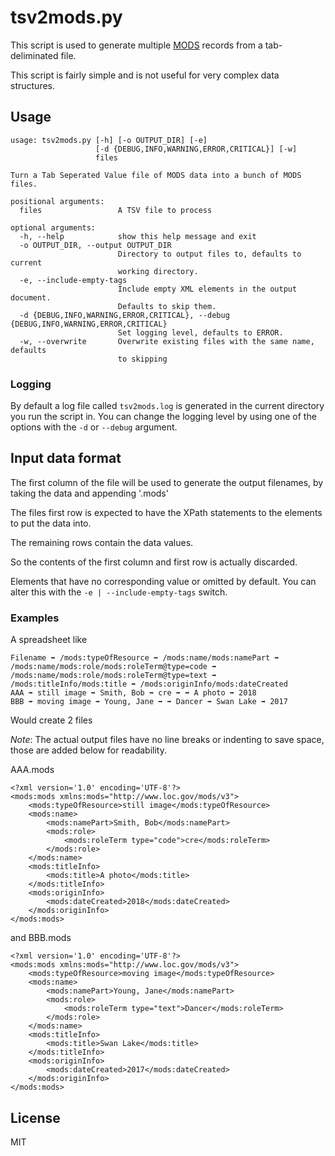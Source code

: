 # tsv2mods.py

This script is used to generate multiple [MODS](http://www.loc.gov/standards/mods/) records from a tab-deliminated file.

This script is fairly simple and is not useful for very complex data structures.

## Usage

```
usage: tsv2mods.py [-h] [-o OUTPUT_DIR] [-e]
                   [-d {DEBUG,INFO,WARNING,ERROR,CRITICAL}] [-w]
                   files

Turn a Tab Seperated Value file of MODS data into a bunch of MODS files.

positional arguments:
  files                 A TSV file to process

optional arguments:
  -h, --help            show this help message and exit
  -o OUTPUT_DIR, --output OUTPUT_DIR
                        Directory to output files to, defaults to current
                        working directory.
  -e, --include-empty-tags
                        Include empty XML elements in the output document.
                        Defaults to skip them.
  -d {DEBUG,INFO,WARNING,ERROR,CRITICAL}, --debug {DEBUG,INFO,WARNING,ERROR,CRITICAL}
                        Set logging level, defaults to ERROR.
  -w, --overwrite       Overwrite existing files with the same name, defaults
                        to skipping
```
### Logging
By default a log file called `tsv2mods.log` is generated in the current directory you run the script in. You can change the logging level
by using one of the options with the `-d` or `--debug` argument.

## Input data format

The first column of the file will be used to generate the output filenames, by taking the data and appending '.mods'

The files first row is expected to have the XPath statements to the elements to put the data into.

The remaining rows contain the data values.

So the contents of the first column and first row is actually discarded.

Elements that have no corresponding value or omitted by default. You can alter this with the `-e | --include-empty-tags` switch.

### Examples

A spreadsheet like
```
Filename ➡ /mods:typeOfResource ➡ /mods:name/mods:namePart ➡ /mods:name/mods:role/mods:roleTerm@type=code ➡ /mods:name/mods:role/mods:roleTerm@type=text ➡ /mods:titleInfo/mods:title ➡ /mods:originInfo/mods:dateCreated
AAA ➡ still image ➡ Smith, Bob ➡ cre ➡ ➡ A photo ➡ 2018
BBB ➡ moving image ➡ Young, Jane ➡ ➡ Dancer ➡ Swan Lake ➡ 2017
```
Would create 2 files 

_Note_: The actual output files have no line breaks or indenting to save space, those are added below for readability.

AAA.mods
```
<?xml version='1.0' encoding='UTF-8'?>
<mods:mods xmlns:mods="http://www.loc.gov/mods/v3">
    <mods:typeOfResource>still image</mods:typeOfResource>
    <mods:name>
        <mods:namePart>Smith, Bob</mods:namePart>
        <mods:role>
            <mods:roleTerm type="code">cre</mods:roleTerm>
        </mods:role>
    </mods:name>
    <mods:titleInfo>
        <mods:title>A photo</mods:title>
    </mods:titleInfo>
    <mods:originInfo>
        <mods:dateCreated>2018</mods:dateCreated>
    </mods:originInfo>
</mods:mods>
```
and
BBB.mods
```
<?xml version='1.0' encoding='UTF-8'?>
<mods:mods xmlns:mods="http://www.loc.gov/mods/v3">
    <mods:typeOfResource>moving image</mods:typeOfResource>
    <mods:name>
        <mods:namePart>Young, Jane</mods:namePart>
        <mods:role>
            <mods:roleTerm type="text">Dancer</mods:roleTerm>
        </mods:role>
    </mods:name>
    <mods:titleInfo>
        <mods:title>Swan Lake</mods:title>
    </mods:titleInfo>
    <mods:originInfo>
        <mods:dateCreated>2017</mods:dateCreated>
    </mods:originInfo>
</mods:mods>
```
 
## License
MIT
